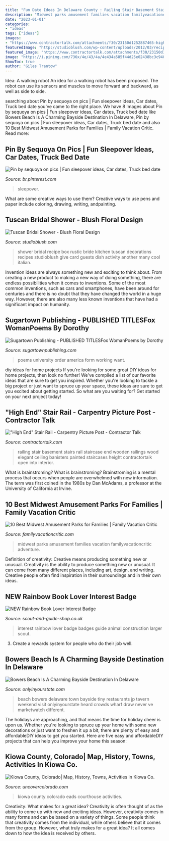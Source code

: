 ```yaml
---
title: "Fun Date Ideas In Delaware County : Railing Stair Basement Stairs Rail Staircase End Wooden Railings Wood Elegant Ceiling Banisters Painted Staircases Height Contractortalk Open Into Interior"
description: "Midwest parks amusement families vacation familyvacationcritic adventure"
date: "2023-01-01"
categories:
- "ideas"
tags: ["ideas"]
images:
- "https://www.contractortalk.com/attachments/f30/23150d1252887465-high-end-stair-rail-basement-stair-rail.jpg"
featuredImage: "http://studioblush.com/wp-content/uploads/2012/03/recipe-box.jpg"
featured_image: "https://www.contractortalk.com/attachments/f30/23150d1252887465-high-end-stair-rail-basement-stair-rail.jpg"
image: "https://i.pinimg.com/736x/4e/43/4a/4e434a585f44d25e02438bc3c9408803.jpg"
ShowToc: true
author: "Giles Trantow"
---
```



Idea: A walking robot
An idea for a walking robot has been proposed. The robot can use its sensors and muscles to move forward and backward, as well as side to side.

	

		
searching about Pin by sequoya on pics | Fun sleepover ideas, Car dates, Truck bed date you've came to the right place. We have 8 Images about Pin by sequoya on pics | Fun sleepover ideas, Car dates, Truck bed date like Bowers Beach Is A Charming Bayside Destination In Delaware, Pin by sequoya on pics | Fun sleepover ideas, Car dates, Truck bed date and also 10 Best Midwest Amusement Parks for Families | Family Vacation Critic. Read more:
		
    
## Pin By Sequoya On Pics | Fun Sleepover Ideas, Car Dates, Truck Bed Date

<img loading=lazy src="https://i.pinimg.com/736x/4e/43/4a/4e434a585f44d25e02438bc3c9408803.jpg" onerror="this.onerror=null;this.src='https://tse2.mm.bing.net/th?id=OIP.c-5aivcDI95i475qks5gRgHaJ3&amp;pid=15.1';" alt="Pin by sequoya on pics | Fun sleepover ideas, Car dates, Truck bed date">

_Source: br.pinterest.com_

>sleepover. 

	

What are some creative ways to use them?
Creative ways to use pens and paper include coloring, drawing, writing, andpainting.

    
## Tuscan Bridal Shower - Blush Floral Design

<img loading=lazy src="http://studioblush.com/wp-content/uploads/2012/03/recipe-box.jpg" onerror="this.onerror=null;this.src='https://tse1.mm.bing.net/th?id=OIP.fmajo0EH2dq3LfwMmw7hTQHaLH&amp;pid=15.1';" alt="Tuscan Bridal Shower - Blush Floral Design">

_Source: studioblush.com_

>shower bridal recipe box rustic bride kitchen tuscan decorations recipes studioblush give card guests dish activity another many cool italian. 

	

Invention ideas are always something new and exciting to think about. From creating a new product to making a new way of doing something, there are endless possibilities when it comes to inventions. Some of the most common inventions, such as cars and smartphones, have been around for centuries and there is no doubt that they have changed the world in a huge way. However, there are also many less known inventions that have had a significant impact on humanity.

    
## Sugartown Publishing - PUBLISHED TITLESFox WomanPoems By Dorothy

<img loading=lazy src="http://www.sugartownpublishing.com/yahoo_site_admin/assets/images/C-Coleman-final-cover_sm.114120810_std.jpg" onerror="this.onerror=null;this.src='https://tse2.mm.bing.net/th?id=OIP.jYimtef_YN9Dcd76Yur0hAAAAA&amp;pid=15.1';" alt="Sugartown Publishing - PUBLISHED TITLESFox WomanPoems by Dorothy">

_Source: sugartownpublishing.com_

>poems university order america form working want. 

	

diy ideas for home projects
If you're looking for some great DIY ideas for home projects, then look no further! We've compiled a list of our favorite ideas that are sure to get you inspired.
Whether you're looking to tackle a big project or just want to spruce up your space, these ideas are sure to get you excited about getting started. So what are you waiting for? Get started on your next project today!

    
## &quot;High End&quot; Stair Rail - Carpentry Picture Post - Contractor Talk

<img loading=lazy src="https://www.contractortalk.com/attachments/f30/23150d1252887465-high-end-stair-rail-basement-stair-rail.jpg" onerror="this.onerror=null;this.src='https://tse1.mm.bing.net/th?id=OIP.2dAk6ca1ofLXwvfCDtaY6QHaGA&amp;pid=15.1';" alt="&quot;High End&quot; Stair Rail - Carpentry Picture Post - Contractor Talk">

_Source: contractortalk.com_

>railing stair basement stairs rail staircase end wooden railings wood elegant ceiling banisters painted staircases height contractortalk open into interior. 

	

What is brainstroming?
What is brainstroming? Brainstroming is a mental process that occurs when people are overwhelmed with new information. The term was first coined in the 1980s by Dan McAdams, a professor at the University of California at Irvine.

    
## 10 Best Midwest Amusement Parks For Families | Family Vacation Critic

<img loading=lazy src="https://www.familyvacationcritic.com/uploads/sites/19/2015/12/5e64684561110b0d739532bc80f318ae.jpg" onerror="this.onerror=null;this.src='https://tse2.mm.bing.net/th?id=OIP.M1tVHULi5ieeoJ6lrAfARQHaE8&amp;pid=15.1';" alt="10 Best Midwest Amusement Parks for Families | Family Vacation Critic">

_Source: familyvacationcritic.com_

>midwest parks amusement families vacation familyvacationcritic adventure. 

	

Definition of creativity: Creative means producing something new or unusual.
Creativity is the ability to produce something new or unusual. It can come from many different places, including art, design, and writing. Creative people often find inspiration in their surroundings and in their own ideas.

    
## NEW Rainbow Book Lover Interest Badge

<img loading=lazy src="https://www.scout-and-guide-shop.co.uk/3529-thickbox_default/new-rainbow-book-lover-interest-badge1620.jpg" onerror="this.onerror=null;this.src='https://tse2.mm.bing.net/th?id=OIP.5a5X3k9QHZnEybqANAobeQHaHa&amp;pid=15.1';" alt="NEW Rainbow Book Lover Interest Badge">

_Source: scout-and-guide-shop.co.uk_

>interest rainbow lover badge badges guide animal construction larger scout. 

	

3. Create a rewards system for people who do their job well.

    
## Bowers Beach Is A Charming Bayside Destination In Delaware

<img loading=lazy src="https://img-aws.ehowcdn.com/700x/cdn.onlyinyourstate.com/wp-content/uploads/2020/06/7703892440_7a9d871733_k-700x469-1.jpg" onerror="this.onerror=null;this.src='https://tse2.mm.bing.net/th?id=OIP.MUC0jZfmVZKL0NM2oqEO3gHaE9&amp;pid=15.1';" alt="Bowers Beach Is A Charming Bayside Destination In Delaware">

_Source: onlyinyourstate.com_

>beach bowers delaware town bayside tiny restaurants jp tavern weekend visit onlyinyourstate heard crowds wharf draw never ve marketwatch different. 

	

The holidays are approaching, and that means the time for holiday cheer is upon us. Whether you're looking to spruce up your home with some new decorations or just want to freshen it up a bit, there are plenty of easy and affordableDIY ideas to get you started. Here are five easy and affordableDIY projects that can help you improve your home this season: 

    
## Kiowa County, Colorado| Map, History, Towns, Activities In Kiowa Co.

<img loading=lazy src="https://www.uncovercolorado.com/wp-content/uploads/2015/01/Kiowa-County-Courthouse-Eads-Colorado-1280x853.jpg" onerror="this.onerror=null;this.src='https://tse3.mm.bing.net/th?id=OIP.fzK5opohuGfkemKkjY4ZWAHaE7&amp;pid=15.1';" alt="Kiowa County, Colorado| Map, History, Towns, Activities in Kiowa Co.">

_Source: uncovercolorado.com_

>kiowa county colorado eads courthouse activities. 

	

Creativity: What makes for a great idea?
Creativity is often thought of as the ability to come up with new and exciting ideas. However, creativity comes in many forms and can be based on a variety of things. Some people think that creativity comes from the individual, while others believe that it comes from the group. However, what truly makes for a great idea? It all comes down to how the idea is received by others.

